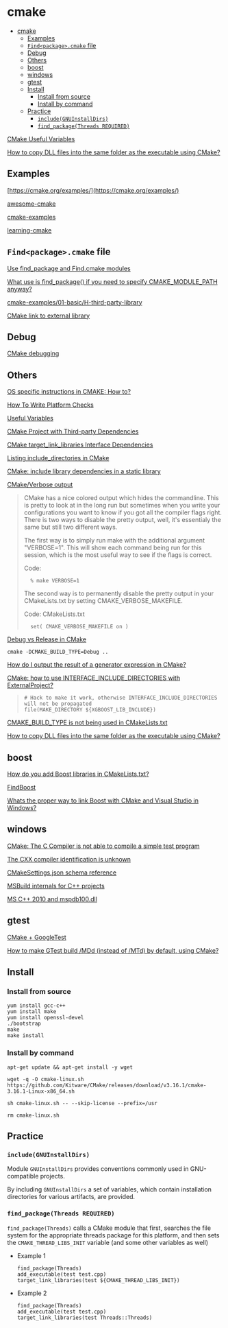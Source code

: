 # cmake

- [cmake](#cmake)
  - [Examples](#examples)
  - [`Find<package>.cmake` file](#findpackagecmake-file)
  - [Debug](#debug)
  - [Others](#others)
  - [boost](#boost)
  - [windows](#windows)
  - [gtest](#gtest)
  - [Install](#install)
    - [Install from source](#install-from-source)
    - [Install by command](#install-by-command)
  - [Practice](#practice)
    - [`include(GNUInstallDirs)`](#includegnuinstalldirs)
    - [`find_package(Threads REQUIRED)`](#find_packagethreads-required)

[CMake Useful Variables](https://gitlab.kitware.com/cmake/community/wikis/doc/cmake/Useful-Variables)  

[How to copy DLL files into the same folder as the executable using CMake?](https://stackoverflow.com/questions/10671916/how-to-copy-dll-files-into-the-same-folder-as-the-executable-using-cmake)  

## Examples

[https://cmake.org/examples/](https://cmake.org/examples/)

[awesome-cmake](https://github.com/onqtam/awesome-cmake)

[cmake-examples](https://github.com/ttroy50/cmake-examples)

[learning-cmake](https://github.com/Akagi201/learning-cmake)

## `Find<package>.cmake` file

[Use find_package and Find.cmake modules](https://riptutorial.com/cmake/example/22950/use-find-package-and-find-package--cmake-modules)

[What use is find_package() if you need to specify CMAKE_MODULE_PATH anyway?](https://stackoverflow.com/questions/20746936/what-use-is-find-package-if-you-need-to-specify-cmake-module-path-anyway)

[cmake-examples/01-basic/H-third-party-library](https://github.com/ttroy50/cmake-examples/tree/master/01-basic/H-third-party-library)

[CMake link to external library](https://stackoverflow.com/questions/8774593/cmake-link-to-external-library/41909627#41909627)

## Debug

[CMake debugging](https://cliutils.gitlab.io/modern-cmake/chapters/features/debug.html)

## Others

[OS specific instructions in CMAKE: How to?](https://stackoverflow.com/questions/9160335/os-specific-instructions-in-cmake-how-to)

[How To Write Platform Checks](https://gitlab.kitware.com/cmake/community/-/wikis/doc/tutorials/How-To-Write-Platform-Checks)

[Useful Variables](https://gitlab.kitware.com/cmake/community/-/wikis/doc/cmake/Useful-Variables)

[CMake Project with Third-party Dependencies](https://pmateusz.github.io/c++/cmake/2018/03/11/cmake-project-setup.html)

[CMake target_link_libraries Interface Dependencies](https://stackoverflow.com/questions/26037954/cmake-target-link-libraries-interface-dependencies)

[Listing include_directories in CMake](https://stackoverflow.com/questions/6902149/listing-include-directories-in-cmake)

[CMake: include library dependencies in a static library](https://stackoverflow.com/questions/14199708/cmake-include-library-dependencies-in-a-static-library)

[CMake/Verbose output](https://sidvind.com/wiki/CMake/Verbose_output)

> CMake has a nice colored output which hides the commandline. This is pretty to look at in the long run but sometimes when you write your configurations you want to know if you got all the compiler flags right. There is two ways to disable the pretty output, well, it's essentialy the same but still two different ways.
>
> The first way is to simply run make with the additional argument "VERBOSE=1". This will show each command being run for this session, which is the most useful way to see if the flags is correct.
>
> Code:
>
>       % make VERBOSE=1
>
> The second way is to permanently disable the pretty output in your CMakeLists.txt by setting CMAKE_VERBOSE_MAKEFILE. 
>
> Code: CMakeLists.txt
>
>       set( CMAKE_VERBOSE_MAKEFILE on )
>

[Debug vs Release in CMake](https://stackoverflow.com/questions/7724569/debug-vs-release-in-cmake)

`cmake -DCMAKE_BUILD_TYPE=Debug ..`

[How do I output the result of a generator expression in CMake?](https://stackoverflow.com/questions/51353110/how-do-i-output-the-result-of-a-generator-expression-in-cmake)

[CMake: how to use INTERFACE_INCLUDE_DIRECTORIES with ExternalProject?](https://stackoverflow.com/questions/45516209/cmake-how-to-use-interface-include-directories-with-externalproject)

>
>     # Hack to make it work, otherwise INTERFACE_INCLUDE_DIRECTORIES will not be propagated
>     file(MAKE_DIRECTORY ${XGBOOST_LIB_INCLUDE})

[CMAKE_BUILD_TYPE is not being used in CMakeLists.txt](https://stackoverflow.com/questions/24460486/cmake-build-type-is-not-being-used-in-cmakelists-txt/24470998#24470998)

[How to copy DLL files into the same folder as the executable using CMake?](https://stackoverflow.com/questions/10671916/how-to-copy-dll-files-into-the-same-folder-as-the-executable-using-cmake)

## boost

[How do you add Boost libraries in CMakeLists.txt?](https://stackoverflow.com/questions/6646405/how-do-you-add-boost-libraries-in-cmakelists-txt/6646746#6646746)

[FindBoost](https://cmake.org/cmake/help/v3.6/module/FindBoost.html)

[Whats the proper way to link Boost with CMake and Visual Studio in Windows?](https://stackoverflow.com/questions/18354398/is-it-possible-to-build-boost-with-cmake)

## windows

[CMake: The C Compiler is not able to compile a simple test program](https://stackoverflow.com/questions/53633705/cmake-the-c-compiler-is-not-able-to-compile-a-simple-test-program)

[The CXX compiler identification is unknown](https://stackoverflow.com/questions/20632860/the-cxx-compiler-identification-is-unknown)

[CMakeSettings.json schema reference](https://docs.microsoft.com/en-us/cpp/build/cmakesettings-reference?view=vs-2019)

[MSBuild internals for C++ projects](https://docs.microsoft.com/en-us/cpp/build/reference/msbuild-visual-cpp-overview?view=vs-2019)

[MS C++ 2010 and mspdb100.dll](https://stackoverflow.com/questions/2990331/ms-c-2010-and-mspdb100-dll)

## gtest

[CMake + GoogleTest](https://stackoverflow.com/questions/9689183/cmake-googletest/9695234)

[How to make GTest build /MDd (instead of /MTd) by default, using CMake?](https://stackoverflow.com/questions/12540970/how-to-make-gtest-build-mdd-instead-of-mtd-by-default-using-cmake)

## Install

### Install from source

    yum install gcc-c++
    yum install make
    yum install openssl-devel
    ./bootstrap
    make
    make install

### Install by command

    apt-get update && apt-get install -y wget

    wget -q -O cmake-linux.sh https://github.com/Kitware/CMake/releases/download/v3.16.1/cmake-3.16.1-Linux-x86_64.sh

    sh cmake-linux.sh -- --skip-license --prefix=/usr

    rm cmake-linux.sh

## Practice

### `include(GNUInstallDirs)`

Module `GNUInstallDirs` provides conventions commonly used in GNU-compatible projects.

By including `GNUInstallDirs` a set of variables, which contain installation directories for various artifacts, are provided.

### `find_package(Threads REQUIRED)`

`find_package(Threads)` calls a CMake module that first, searches the file system for the appropriate threads package for this platform, and then sets the `CMAKE_THREAD_LIBS_INIT` variable (and some other variables as well)

- Example 1

      find_package(Threads)
      add_executable(test test.cpp)
      target_link_libraries(test ${CMAKE_THREAD_LIBS_INIT})

- Example 2

      find_package(Threads)
      add_executable(test test.cpp)
      target_link_libraries(test Threads::Threads)
